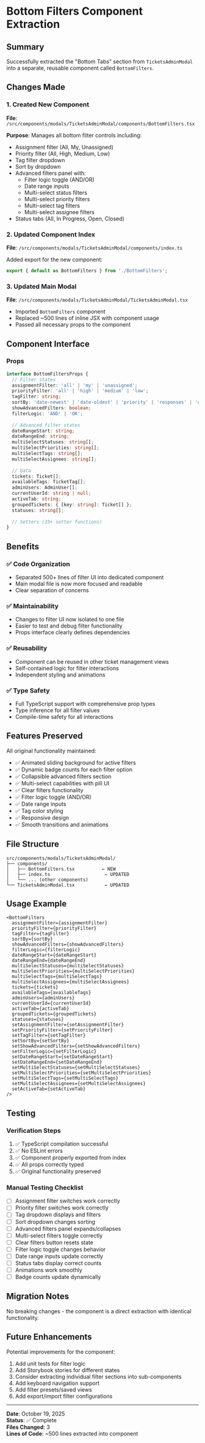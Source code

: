 # Bottom Filters Component Extraction

## Summary
Successfully extracted the "Bottom Tabs" section from `TicketsAdminModal` into a separate, reusable component called `BottomFilters`.

## Changes Made

### 1. Created New Component
**File**: `/src/components/modals/TicketsAdminModal/components/BottomFilters.tsx`

**Purpose**: Manages all bottom filter controls including:
- Assignment filter (All, My, Unassigned)
- Priority filter (All, High, Medium, Low)
- Tag filter dropdown
- Sort by dropdown
- Advanced filters panel with:
  - Filter logic toggle (AND/OR)
  - Date range inputs
  - Multi-select status filters
  - Multi-select priority filters
  - Multi-select tag filters
  - Multi-select assignee filters
- Status tabs (All, In Progress, Open, Closed)

### 2. Updated Component Index
**File**: `/src/components/modals/TicketsAdminModal/components/index.ts`

Added export for the new component:
```typescript
export { default as BottomFilters } from './BottomFilters';
```

### 3. Updated Main Modal
**File**: `/src/components/modals/TicketsAdminModal/TicketsAdminModal.tsx`

- Imported `BottomFilters` component
- Replaced ~500 lines of inline JSX with component usage
- Passed all necessary props to the component

## Component Interface

### Props
```typescript
interface BottomFiltersProps {
  // Filter states
  assignmentFilter: 'all' | 'my' | 'unassigned';
  priorityFilter: 'all' | 'high' | 'medium' | 'low';
  tagFilter: string;
  sortBy: 'date-newest' | 'date-oldest' | 'priority' | 'responses' | 'updated';
  showAdvancedFilters: boolean;
  filterLogic: 'AND' | 'OR';
  
  // Advanced filter states
  dateRangeStart: string;
  dateRangeEnd: string;
  multiSelectStatuses: string[];
  multiSelectPriorities: string[];
  multiSelectTags: string[];
  multiSelectAssignees: string[];
  
  // Data
  tickets: Ticket[];
  availableTags: TicketTag[];
  adminUsers: AdminUser[];
  currentUserId: string | null;
  activeTab: string;
  groupedTickets: { [key: string]: Ticket[] };
  statuses: string[];
  
  // Setters (35+ setter functions)
}
```

## Benefits

### ✅ **Code Organization**
- Separated 500+ lines of filter UI into dedicated component
- Main modal file is now more focused and readable
- Clear separation of concerns

### ✅ **Maintainability**
- Changes to filter UI now isolated to one file
- Easier to test and debug filter functionality
- Props interface clearly defines dependencies

### ✅ **Reusability**
- Component can be reused in other ticket management views
- Self-contained logic for filter interactions
- Independent styling and animations

### ✅ **Type Safety**
- Full TypeScript support with comprehensive prop types
- Type inference for all filter values
- Compile-time safety for all interactions

## Features Preserved

All original functionality maintained:
- ✅ Animated sliding background for active filters
- ✅ Dynamic badge counts for each filter option
- ✅ Collapsible advanced filters section
- ✅ Multi-select capabilities with pill UI
- ✅ Clear filters functionality
- ✅ Filter logic toggle (AND/OR)
- ✅ Date range inputs
- ✅ Tag color styling
- ✅ Responsive design
- ✅ Smooth transitions and animations

## File Structure
```
src/components/modals/TicketsAdminModal/
├── components/
│   ├── BottomFilters.tsx          ← NEW
│   ├── index.ts                    ← UPDATED
│   └── ... (other components)
└── TicketsAdminModal.tsx           ← UPDATED
```

## Usage Example
```tsx
<BottomFilters
  assignmentFilter={assignmentFilter}
  priorityFilter={priorityFilter}
  tagFilter={tagFilter}
  sortBy={sortBy}
  showAdvancedFilters={showAdvancedFilters}
  filterLogic={filterLogic}
  dateRangeStart={dateRangeStart}
  dateRangeEnd={dateRangeEnd}
  multiSelectStatuses={multiSelectStatuses}
  multiSelectPriorities={multiSelectPriorities}
  multiSelectTags={multiSelectTags}
  multiSelectAssignees={multiSelectAssignees}
  tickets={tickets}
  availableTags={availableTags}
  adminUsers={adminUsers}
  currentUserId={currentUserId}
  activeTab={activeTab}
  groupedTickets={groupedTickets}
  statuses={statuses}
  setAssignmentFilter={setAssignmentFilter}
  setPriorityFilter={setPriorityFilter}
  setTagFilter={setTagFilter}
  setSortBy={setSortBy}
  setShowAdvancedFilters={setShowAdvancedFilters}
  setFilterLogic={setFilterLogic}
  setDateRangeStart={setDateRangeStart}
  setDateRangeEnd={setDateRangeEnd}
  setMultiSelectStatuses={setMultiSelectStatuses}
  setMultiSelectPriorities={setMultiSelectPriorities}
  setMultiSelectTags={setMultiSelectTags}
  setMultiSelectAssignees={setMultiSelectAssignees}
  setActiveTab={setActiveTab}
/>
```

## Testing

### Verification Steps
1. ✅ TypeScript compilation successful
2. ✅ No ESLint errors
3. ✅ Component properly exported from index
4. ✅ All props correctly typed
5. ✅ Original functionality preserved

### Manual Testing Checklist
- [ ] Assignment filter switches work correctly
- [ ] Priority filter switches work correctly
- [ ] Tag dropdown displays and filters
- [ ] Sort dropdown changes sorting
- [ ] Advanced filters panel expands/collapses
- [ ] Multi-select filters toggle correctly
- [ ] Clear filters button resets state
- [ ] Filter logic toggle changes behavior
- [ ] Date range inputs update correctly
- [ ] Status tabs display correct counts
- [ ] Animations work smoothly
- [ ] Badge counts update dynamically

## Migration Notes

No breaking changes - the component is a direct extraction with identical functionality.

## Future Enhancements

Potential improvements for the component:
1. Add unit tests for filter logic
2. Add Storybook stories for different states
3. Consider extracting individual filter sections into sub-components
4. Add keyboard navigation support
5. Add filter presets/saved views
6. Add export/import filter configurations

---

**Date**: October 19, 2025  
**Status**: ✅ Complete  
**Files Changed**: 3  
**Lines of Code**: ~500 lines extracted into component
